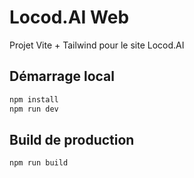 # Locod.AI Web

Projet Vite + Tailwind pour le site Locod.AI

## Démarrage local

```bash
npm install
npm run dev
```

## Build de production

```bash
npm run build
```
